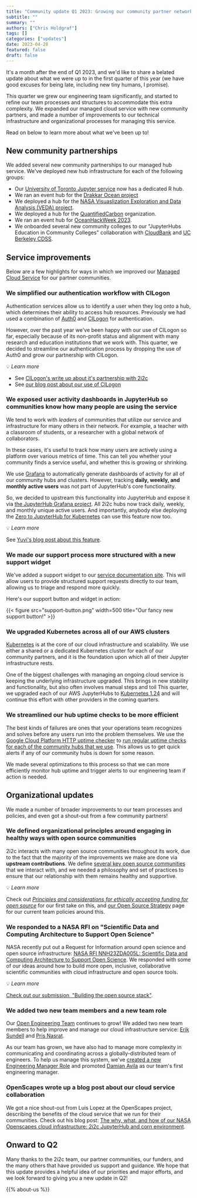 ```yaml
---
title: "Community update Q1 2023: Growing our community partner network and our team"
subtitle: ""
summary: ""
authors: ["Chris Holdgraf"]
tags: []
categories: ["updates"]
date: 2023-04-28
featured: false
draft: false
---
```


It's a month after the end of Q1 2023, and we'd like to share a belated update about what we were up to in the first quarter of this year (we have good excuses for being late, including new tiny humans, I promise).

This quarter we grew our engineering team significantly, and started to refine our team processes and structures to accommodate this extra complexity.
We expanded our managed cloud service with new community partners, and made a number of improvements to our technical infrastructure and organizational processes for managing this service.

Read on below to learn more about what we've been up to!

## New community partnerships

We added several new community partnerships to our managed hub service.
We've deployed new hub infrastructure for each of the following groups:

- Our [University of Toronto Jupyter service](https://act.utoronto.ca/jupyterhub-support/) now has a dedicated R hub.
- We ran an event hub for the [Drakkar Ocean project](https://www.drakkar-ocean.eu/)
- We deployed a hub for the [NASA Visuaslization Exploration and Data Analysis (VEDA) project](https://www.earthdata.nasa.gov/esds/veda).
- We deployed a hub for the [QuantifiedCarbon](https://www.linkedin.com/company/quantifiedcarbon/about/) organization.
- We ran an event hub for [OceanHackWeek 2023](https://oceanhackweek.org/).
- We onboarded several new community colleges to our "JupyterHubs Education in Community Colleges" collaboration with [CloudBank](https://www.cloudbank.org/welcome-cloudbank) and [UC Berkeley CDSS](https://data.berkeley.edu/).

## Service improvements

Below are a few highlights for ways in which we improved our [Managed Cloud Service](https://docs.2i2c.org) for our partner communities.

### We simplified our authentication workflow with CILogon

Authentication services allow us to identify a user when they log onto a hub, which determines their ability to access hub resources.
Previously we had used a combination of [Auth0](https://auth0.com/) and [CILogon](https://www.cilogon.org/) for authentication.

However, over the past year we've been happy with our use of CILogon so far, especially because of its non-profit status and alignment with many research and education institutions that we work with.
This quarter, we decided to streamline our authentication process by dropping the use of Auth0 and grow our partnership with CILogon.

💡 _Learn more_

- See [CILogon's write up about it's partnership with 2i2c](https://www.ncsa.illinois.edu/security-made-simple-with-ncsas-cilogon/)
- See [our blog post about our use of CILogon](https://2i2c.org/blog/2023/cilogon-integration/)

### We exposed user activity dashboards in JupyterHub so communities know how many people are using the service

We tend to work with _leaders_ of communities that utilize our service and infrastructure for many others in their network.
For example, a teacher with a classroom of students, or a researcher with a global network of collaborators.

In these cases, it's useful to track how many users are actively using a platform over various metrics of time.
This can tell you whether your community finds a service useful, and whether this is growing or shrinking.

We use [Grafana](https://grafana.com/) to automatically generate dashboards of activity for all of our community hubs and clusters.
However, tracking **daily, weekly, and monthly active users** was not part of JupyterHub's core functionality.

So, we decided to upstream this functionality into JupyterHub and expose it via [the JupyterHub Grafana project](https://github.com/jupyterhub/grafana-dashboards).
All 2i2c hubs now track daily, weekly, and monthly unique active users.
And importantly, anybody else deploying the [Zero to JupyterHub for Kubernetes](https://z2jh.jupyter.org) can use this feature now too.

💡 _Learn more_

See [Yuvi's blog post about this feature](https://blog.jupyter.org/accurately-counting-daily-weekly-monthly-active-users-on-jupyterhub-6fbec6c6ce2f).

### We made our support process more structured with a new support widget

We've added a support widget to our [service documentation site](https://docs.2i2c.org).
This will allow users to provide structured support requests directly to our team, allowing us to triage and respond more quickly.

Here's our support button and widget in action:

{{< figure src="support-button.png" width=500 title="Our fancy new support button!" >}}


### We upgraded Kubernetes across all of our AWS clusters

[Kubernetes](https://kubernetes.org) is at the core of our cloud infrastructure and scalability.
We use either a shared or a dedicated Kubernetes cluster for each of our community partners, and it is the foundation upon which all of their Jupyter infrastructure rests.

One of the biggest challenges with managing an ongoing cloud service is keeping the underlying infrastructure upgraded.
This brings in new stability and functionality, but also often involves manual steps and toil
This quarter, we upgraded each of our AWS JupyterHubs to [Kubernetes 1.24](https://github.com/kubernetes/kubernetes/blob/master/CHANGELOG/CHANGELOG-1.24.md) and will continue this effort with other providers in the coming quarters.

### We streamlined our hub uptime checks to be more efficient

The best kinds of failures are ones that your operations team recognizes and solves before any users run into the problem themselves.
We use the [Google Cloud Platform HTTP uptime checker](https://cloud.google.com/monitoring/uptime-checks) to [run regular uptime checks for each of the community hubs that we use](https://infrastructure.2i2c.org/topic/monitoring-alerting/uptime-checks.html#simple-https-uptime-checks).
This allows us to get quick alerts if any of our community hubs is down for some reason.

We made several optimizations to this process so that we can more efficiently monitor hub uptime and trigger alerts to our engineering team if action is needed.

## Organizational updates

We made a number of broader improvements to our team processes and policies, and even got a shout-out from a few community partners!

### We defined organizational principles around engaging in healthy ways with open source communities

2i2c interacts with many open source communities throughout its work, due to the fact that the majority of the improvements we make are done via **upstream contributions**.
We define [several key open source communities](https://compass.2i2c.org/organization/mission/#key-stakeholders) that we interact with, and we needed a philosophy and set of practices to ensure that our relationship with them remains healthy and supportive.

💡 _Learn more_

Check out _[Principles and considerations for ethically accepting funding for open source](https://2i2c.org/blog/2023/open-source-funding-principles/)_ for our first take on this, and [our Open Source Strategy](https://compass.2i2c.org/open-source/strategy/) page for our current team policies around this.

### We responded to a NASA RFI on "Scientific Data and Computing Architecture to Support Open Science"

NASA recently put out a Request for Information around open science and open source infrastructure: [NASA RFI NNH23ZDA005L: Scientific Data and Computing Architecture to Support Open Science](https://nspires.nasaprs.com/external/solicitations/summary.do?solId=%7B78AA81B6-A7B9-D934-20F8-7B3151DA59A2%7D&path=&method=init).
We responded with some of our ideas around how to build more open, inclusive, collaborative scientific communities with cloud infrastructure and open source tools.

💡 _Learn more_

[Check out our submission, "Building the open source stack"](https://zenodo.org/record/7662828#.ZFEROBXMKrN).

### We added two new team members and a new team role

Our [Open Engineering Team](https://2i2c.org/organization/#faces) continues to grow!
We added two new team members to help improve and manage our cloud infrastructure service: [Erik Sundell](https://2i2c.org/author/erik-sundell/) and [Pris Nasrat](https://2i2c.org/author/pris-nasrat/).

As our team has grown, we have also had to manage more complexity in communicating and coordinating across a globally-distributed team of engineers.
To help us manage this system, we've [created a new Engineering Manager Role](https://compass.2i2c.org/engineering/roles/engineering-manager/) and promoted [Damian Avila](https://2i2c.org/author/damian-avila/) as our team's first engineering manager.

### OpenScapes wrote up a blog post about our cloud service collaboration

We got a nice shout-out from Luis Lopez at the OpenScapes project, describing the benefits of the cloud service that we run for their communities.
Check out his blog post: [The why, what, and how of our NASA Openscapes cloud infrastructure: 2i2c JupyterHub and corn environment](https://www.openscapes.org/blog/2022/11/17/nasa-earthdata-cloud-infrastructure/#cloud-optimized-data-formats).

## Onward to Q2

Many thanks to the 2i2c team, our partner communities, our funders, and the many others that have provided us support and guidance.
We hope that this update provides a helpful idea of our priorities and major efforts, and we look forward to giving you a new update in Q2!

{{% about-us %}}
